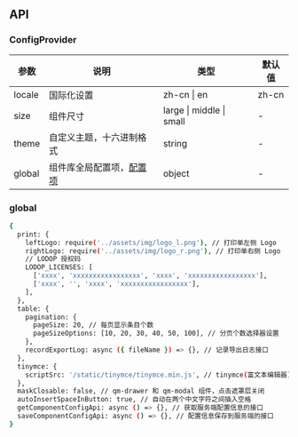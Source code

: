 ## API

### ConfigProvider

| 参数   | 说明                                | 类型                     | 默认值 |
| ------ | ----------------------------------- | ------------------------ | ------ |
| locale | 国际化设置                          | zh-cn \| en              | zh-cn  |
| size   | 组件尺寸                            | large \| middle \| small | -      |
| theme  | 自定义主题，十六进制格式            | string                   | -      |
| global | 组件库全局配置项，[配置项](#global) | object                   | -      |

### global

```bash
{
  print: {
    leftLogo: require('../assets/img/logo_l.png'), // 打印单左侧 Logo
    rightLogo: require('../assets/img/logo_r.png'), // 打印单右侧 Logo
    // LODOP 授权码
    LODOP_LICENSES: [
      ['xxxx', 'xxxxxxxxxxxxxxxxx', 'xxxx', 'xxxxxxxxxxxxxxxxx'],
      ['xxxx', '', 'xxxx', 'xxxxxxxxxxxxxxxxx'],
    ],
  },
  table: {
    pagination: {
      pageSize: 20, // 每页显示条目个数
      pageSizeOptions: [10, 20, 30, 40, 50, 100], // 分页个数选择器设置
    },
    recordExportLog: async ({ fileName }) => {}, // 记录导出日志接口
  },
  tinymce: {
    scriptSrc: '/static/tinymce/tinymce.min.js', // tinymce(富文本编辑器) js 插件路径
  },
  maskClosable: false, // qm-drawer 和 qm-modal 组件，点击遮罩层关闭
  autoInsertSpaceInButton: true, // 自动在两个中文字符之间插入空格
  getComponentConfigApi: async () => {}, // 获取服务端配置信息的接口
  saveComponentConfigApi: async () => {}, // 配置信息保存到服务端的接口
}
```

